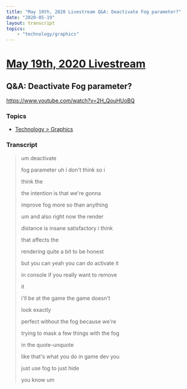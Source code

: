 ```yaml
---
title: "May 19th, 2020 Livestream Q&A: Deactivate Fog parameter?"
date: "2020-05-19"
layout: transcript
topics:
    - "technology/graphics"
---
```

# [May 19th, 2020 Livestream](../2020-05-19.md)
## Q&A: Deactivate Fog parameter?
https://www.youtube.com/watch?v=2H_QouHUoBQ

### Topics
* [Technology > Graphics](../topics/technology/graphics.md)

### Transcript

> um deactivate
>
> fog parameter uh i don't think so i
>
> think the
>
> the intention is that we're gonna
>
> improve fog more so than anything
>
> um and also right now the render
>
> distance is insane satisfactory i think
>
> that affects the
>
> rendering quite a bit to be honest
>
> but you can yeah you can do activate it
>
> in console if you really want to remove
>
> it
>
> i'll be at the game the game doesn't
>
> look exactly
>
> perfect without the fog because we're
>
> trying to mask a few things with the fog
>
> in the quote-unquote
>
> like that's what you do in game dev you
>
> just use fog to just hide
>
> you know um
>
